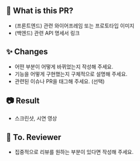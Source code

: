## 🔎 What is this PR?

- (프론트엔드) 관련 와이어프레임 또는 프로토타입 이미지
- (백엔드) 관련 API 명세서 링크

## ✨ Changes

- 어떤 부분이 어떻게 바뀌었는지 작성해 주세요.
- 기능을 어떻게 구현했는지 구체적으로 설명해 주세요.
- 관련된 이슈나 PR을 태그해 주세요. (선택)

## 📷 Result

- 스크린샷, 시연 영상

## 💬 To. Reviewer

- 집중적으로 리뷰를 원하는 부분이 있다면 작성해 주세요.
